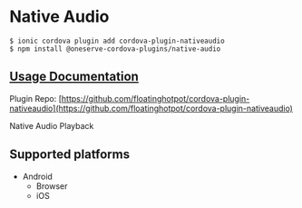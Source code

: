 # Native Audio

```text
$ ionic cordova plugin add cordova-plugin-nativeaudio
$ npm install @oneserve-cordova-plugins/native-audio
```

## [Usage Documentation](https://oneserve.gitbook.io/oneserve-cordova-plugins/plugins/native-audio/)

Plugin Repo: [https://github.com/floatinghotpot/cordova-plugin-nativeaudio](https://github.com/floatinghotpot/cordova-plugin-nativeaudio)

Native Audio Playback

## Supported platforms

* Android
  * Browser
  * iOS


